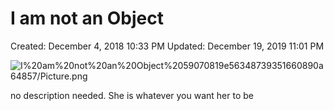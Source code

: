 # I am not an Object

Created: December 4, 2018 10:33 PM
Updated: December 19, 2019 11:01 PM

![I%20am%20not%20an%20Object%2059070819e56348739351660890a64857/Picture.png](Picture.png)

no description needed. She is whatever you want her to be